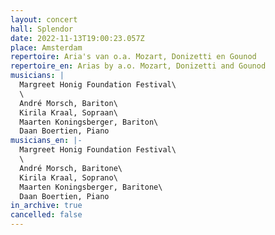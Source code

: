 ```yaml
---
layout: concert
hall: Splendor
date: 2022-11-13T19:00:23.057Z
place: Amsterdam
repertoire: Aria's van o.a. Mozart, Donizetti en Gounod
repertoire_en: Arias by a.o. Mozart, Donizetti and Gounod
musicians: |
  Margreet Honig Foundation Festival\
  \
  André Morsch, Bariton\
  Kirila Kraal, Sopraan\
  Maarten Koningsberger, Bariton\
  Daan Boertien, Piano
musicians_en: |-
  Margreet Honig Foundation Festival\
  \
  André Morsch, Baritone\
  Kirila Kraal, Soprano\
  Maarten Koningsberger, Baritone\
  Daan Boertien, Piano 
in_archive: true
cancelled: false
---
```

